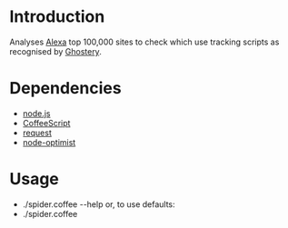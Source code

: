 # Introduction
Analyses [Alexa](http://ww.alexa.com) top 100,000 sites to check which use tracking scripts as
recognised by [Ghostery](https://www.ghostery.com).

# Dependencies
* [node.js](http://nodejs.org)
* [CoffeeScript](http://coffeescript.org)
* [request](https://github.com/mikeal/request)
* [node-optimist](https://github.com/substack/node-optimist)

# Usage
* ./spider.coffee --help
or, to use defaults:
* ./spider.coffee 
